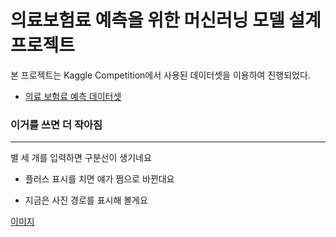 # 의료보험료 예측을 위한 머신러닝 모델 설계 프로젝트

본 프로젝트는 Kaggle Competition에서 사용된 데이터셋을 이용하여 진행되었다.
 + [의료 보험료 예측 데이터셋](https://www.kaggle.com/datasets/tejashvi14/medical-insurance-premium-prediction)


### 이거를 쓰면 더 작아짐

***

별 세 개를 입력하면 구분선이 생기네요


+ 플러스 표시를 치면 얘가 쩜으로 바뀐대요

+ 지금은 사진 경로를 표시해 볼게요

[이미지](사진.jpg)
